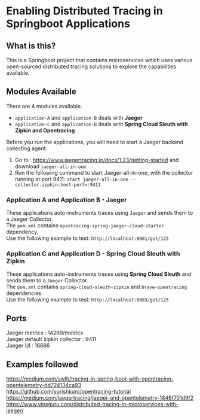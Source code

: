 # Enabling Distributed Tracing in Springboot Applications

## What is this?
This is a Springboot project that contains microservices which uses various open-sourced distributed tracing solutions to explore the capabilities available.

## Modules Available
There are 4 modules available.  
* `application-A` and `application-B` deals with **Jaeger**
* `application-C` and `application-D` deals with **Spring Cloud Sleuth with Zipkin and Opentracing**

Before you run the applications, you will need to start a Jaeger backend collecting agent.  
1. Go to : https://www.jaegertracing.io/docs/1.23/getting-started and download `jaeger-all-in-one`
1. Run the following command to start Jaeger-all-in-one, with the collector running at port 9411: `start jaeger-all-in-one --collector.zipkin.host-port=:9411`

### Application A and Application B - Jaeger
These applications auto-instruments traces using `Jaeger` and sends them to a Jaeger Collector.  
The `pom.xml` contains `opentracing-spring-jaeger-cloud-starter` dependency.  
Use the following example to test: `http://localhost:8081/get/123`

### Application C and Application D - Spring Cloud Sleuth with Zipkin
These applications auto-instruments traces using <b>Spring Cloud Sleuth</b> and sends them to a `Jaeger` Collector.  
The `pom.xml` contains `spring-cloud-sleuth-zipkin` and `brave-opentracing` dependencies.  
Use the following example to test: `http://localhost:8083/get/123`

## Ports
Jaeger metrics : 14269/metrics  
Jaeger default zipkin collector : 9411  
Jaeger UI : 16686

## Examples followed  
https://medium.com/swlh/tracing-in-spring-boot-with-opentracing-opentelemetry-dd724134ca93  
https://github.com/yurishkuro/opentracing-tutorial  
https://medium.com/jaegertracing/jaeger-and-opentelemetry-1846f701d9f2  
https://www.vinsguru.com/distributed-tracing-in-microservices-with-jaeger/  
